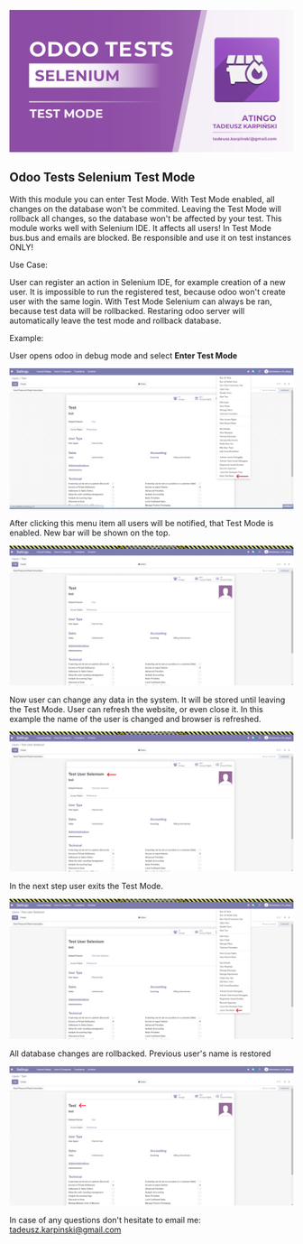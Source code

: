 ![Banner](static/description/images/banner.png?raw=true "Banner")

Odoo Tests Selenium Test Mode
------------------------------
With this module you can enter Test Mode. With Test Mode enabled, all changes on the database won't be commited. Leaving the Test Mode will rollback all changes, so the database won't be affected by your test. This module works well with Selenium IDE. It affects all users! In Test Mode bus.bus and emails are blocked. Be responsible and use it on test instances ONLY!

Use Case:

User can register an action in Selenium IDE, for example creation of a new user. It is impossible to run the registered test, because odoo won't create user with the same login. With Test Mode Selenium can always be ran, because test data will be rollbacked. Restaring odoo server will automatically leave the test mode and rollback database.

Example:

User opens odoo in debug mode and select **Enter Test Mode**

![Screenshot 1](static/description/images/screenshot1.png?raw=true "Screenshot 1")

After clicking this menu item all users will be notified, that Test Mode is enabled. New bar will be shown on the top.

![Screenshot 2](static/description/images/screenshot2.png?raw=true "Screenshot 2")

Now user can change any data in the system. It will be stored until leaving the Test Mode. User can refresh the website, or even close it. In this example the name of the user is changed and browser is refreshed.

![Screenshot 3](static/description/images/screenshot3.png?raw=true "Screenshot 3")

In the next step user exits the Test Mode.

![Screenshot 4](static/description/images/screenshot4.png?raw=true "Screenshot 4")

All database changes are rollbacked. Previous user's name is restored

![Screenshot 5](static/description/images/screenshot5.png?raw=true "Screenshot 5")

In case of any questions don't hesitate to email me: tadeusz.karpinski@gmail.com
